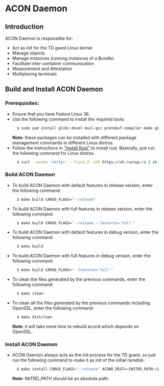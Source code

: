 # ACON Daemon

Introduction
------------
ACON Daemon is responsible for:
- Act as init for the TD guest Linux kernel
- Manage objects
- Manage instances (running instances of a Bundle)
- Facilitate inter-container communication
- Measurement and Attestation
- Multiplexing terminals

Build and Install ACON Daemon
---------------------------
### Prerequisites:
- Ensure that you have Fedora Linux 36.
- Use the following command to install the required tools:
  ```bash
    $ sudo yum install glibc-devel musl-gcc protobuf-compiler make git
  ```
  **Note**: these packages can be installed with different package management commands in different Linux distros.
- Follow the instructions in ["Install Rust"](https://www.rust-lang.org/tools/install) to install rust. Basically, just run the following command for Linux distros.
  ```bash
    $ curl --proto '=https' --tlsv1.2 -sSf https://sh.rustup.rs | sh
  ```

### Build ACON Daemon
- To build ACON Daemon with default features in release version, enter the following command:
  ```bash
    $ make build CARGO_FLAGS="--release"
  ```
- To build ACON Daemon with full features in release version, enter the following command:
  ```bash
    $ make build CARGO_FLAGS="--release --features='full'"
  ```
- To build ACON Daemon with default features in debug version, enter the following command:
  ```bash
    $ make build
  ```
- To build ACON Daemon with full features in debug version, enter the following command:
  ```bash
    $ make build CARGO_FLAGS="--features='full'"
  ```
- To clean the files generated by the previous commands, enter the following command:
  ```bash
    $ make clean
  ```
- To clean all the files generated by the previous commands including OpenSSL, enter the following command:
  ```bash
    $ make distclean
  ```
  **Note**: it will take more time to rebuild acond which depends on OpenSSL.

### Install ACON Daemon
- ACON Daemon always acts as the init process for the TD guest, so just run the following command to make it as init of the initial ramdisk:

  ```bash
    $ make install CARGO_FLAGS="--release" ACOND_DEST=<INITRD_PATH>/init
  ```
  **Note**: INITRD_PATH should be an absolute path.
